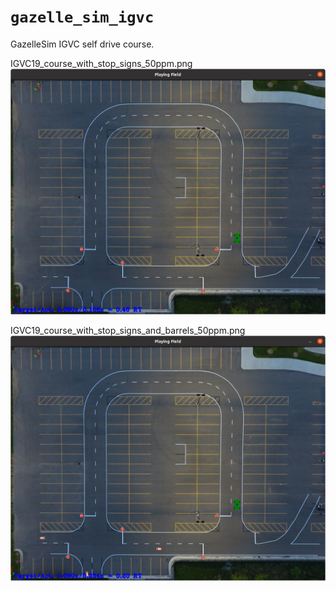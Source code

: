 # `gazelle_sim_igvc`
GazelleSim IGVC self drive course.


IGVC19_course_with_stop_signs_50ppm.png <br> 
![Map Screenshot](doc/map_screenshot.png)

IGVC19_course_with_stop_signs_and_barrels_50ppm.png <br> 
![Map Screenshot](doc/map_screenshot_with_barrels.png)

